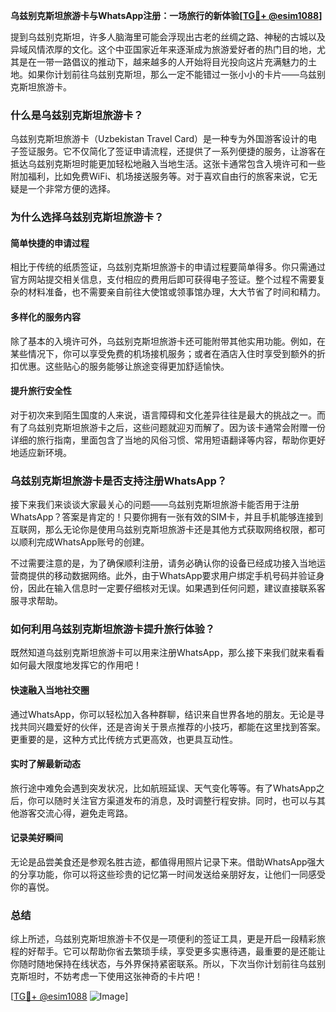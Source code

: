 **乌兹别克斯坦旅游卡与WhatsApp注册：一场旅行的新体验[[TG💪+ @esim1088](https://t.me/s/esim1088)]**

提到乌兹别克斯坦，许多人脑海里可能会浮现出古老的丝绸之路、神秘的古城以及异域风情浓厚的文化。这个中亚国家近年来逐渐成为旅游爱好者的热门目的地，尤其是在一带一路倡议的推动下，越来越多的人开始将目光投向这片充满魅力的土地。如果你计划前往乌兹别克斯坦，那么一定不能错过一张小小的卡片——乌兹别克斯坦旅游卡。

### 什么是乌兹别克斯坦旅游卡？

乌兹别克斯坦旅游卡（Uzbekistan Travel Card）是一种专为外国游客设计的电子签证服务。它不仅简化了签证申请流程，还提供了一系列便捷的服务，让游客在抵达乌兹别克斯坦时能更加轻松地融入当地生活。这张卡通常包含入境许可和一些附加福利，比如免费WiFi、机场接送服务等。对于喜欢自由行的旅客来说，它无疑是一个非常方便的选择。

### 为什么选择乌兹别克斯坦旅游卡？

#### 简单快捷的申请过程

相比于传统的纸质签证，乌兹别克斯坦旅游卡的申请过程要简单得多。你只需通过官方网站提交相关信息，支付相应的费用后即可获得电子签证。整个过程不需要复杂的材料准备，也不需要亲自前往大使馆或领事馆办理，大大节省了时间和精力。

#### 多样化的服务内容

除了基本的入境许可外，乌兹别克斯坦旅游卡还可能附带其他实用功能。例如，在某些情况下，你可以享受免费的机场接机服务；或者在酒店入住时享受到额外的折扣优惠。这些贴心的服务能够让旅途变得更加舒适愉快。

#### 提升旅行安全性

对于初次来到陌生国度的人来说，语言障碍和文化差异往往是最大的挑战之一。而有了乌兹别克斯坦旅游卡之后，这些问题就迎刃而解了。因为该卡通常会附赠一份详细的旅行指南，里面包含了当地的风俗习惯、常用短语翻译等内容，帮助你更好地适应新环境。

### 乌兹别克斯坦旅游卡是否支持注册WhatsApp？

接下来我们来谈谈大家最关心的问题——乌兹别克斯坦旅游卡能否用于注册WhatsApp？答案是肯定的！只要你拥有一张有效的SIM卡，并且手机能够连接到互联网，那么无论你是使用乌兹别克斯坦旅游卡还是其他方式获取网络权限，都可以顺利完成WhatsApp账号的创建。

不过需要注意的是，为了确保顺利注册，请务必确认你的设备已经成功接入当地运营商提供的移动数据网络。此外，由于WhatsApp要求用户绑定手机号码并验证身份，因此在输入信息时一定要仔细核对无误。如果遇到任何问题，建议直接联系客服寻求帮助。

### 如何利用乌兹别克斯坦旅游卡提升旅行体验？

既然知道乌兹别克斯坦旅游卡可以用来注册WhatsApp，那么接下来我们就来看看如何最大限度地发挥它的作用吧！

#### 快速融入当地社交圈

通过WhatsApp，你可以轻松加入各种群聊，结识来自世界各地的朋友。无论是寻找共同兴趣爱好的伙伴，还是咨询关于景点推荐的小技巧，都能在这里找到答案。更重要的是，这种方式比传统方式更高效，也更具互动性。

#### 实时了解最新动态

旅行途中难免会遇到突发状况，比如航班延误、天气变化等等。有了WhatsApp之后，你可以随时关注官方渠道发布的消息，及时调整行程安排。同时，也可以与其他游客交流心得，避免走弯路。

#### 记录美好瞬间

无论是品尝美食还是参观名胜古迹，都值得用照片记录下来。借助WhatsApp强大的分享功能，你可以将这些珍贵的记忆第一时间发送给亲朋好友，让他们一同感受你的喜悦。

### 总结

综上所述，乌兹别克斯坦旅游卡不仅是一项便利的签证工具，更是开启一段精彩旅程的好帮手。它可以帮助你省去繁琐手续，享受更多实惠待遇，最重要的是还能让你随时随地保持在线状态，与外界保持紧密联系。所以，下次当你计划前往乌兹别克斯坦时，不妨考虑一下使用这张神奇的卡片吧！

[[TG💪+ @esim1088](https://t.me/s/esim1088) ![Image](https://i.postimg.cc/4NQfJmqS/Snipaste-2025-05-13-00-14-12.png)]